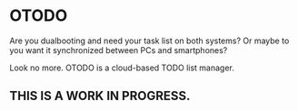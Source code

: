 # OTODO
Are you dualbooting and need your task list on both systems?
Or maybe to you want it synchronized between PCs and smartphones?

Look no more. OTODO is a cloud-based TODO list manager.

## THIS IS A WORK IN PROGRESS.